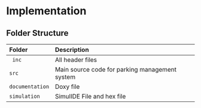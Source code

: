 # Implementation
## Folder Structure
| Folder  | Description                                    |              
|:------- |:---------------------------------------------- |
| ` inc`  | All header files                               |                     
| `src`   | Main source code for parking management system |
| `documentation`  | Doxy file  |
| `simulation` | SimulIDE File and hex file                                  |

